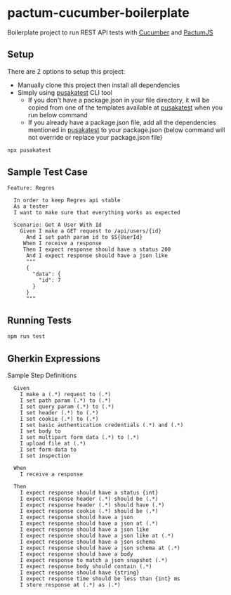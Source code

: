 # pactum-cucumber-boilerplate

Boilerplate project to run REST API tests with [Cucumber](https://cucumber.io) and [PactumJS](https://pactumjs.github.io)

## Setup

There are 2 options to setup this project:
- Manually clone this project then install all dependencies
- Simply using [pusakatest](https://www.npmjs.com/package/pusakatest) CLI tool
  - If you don't have a package.json in your file directory, it will be copied from one of the templates available at [pusakatest](https://github.com/depapp/pusakatest/blob/644409e90fe29f9cdab3b0da3ab9bf497150da79/templates/english/package.json#L20) when you run below command
  - If you already have a package.json file, add all the dependencies mentioned in [pusakatest](https://github.com/depapp/pusakatest/blob/644409e90fe29f9cdab3b0da3ab9bf497150da79/templates/english/package.json#L20) to your package.json (below command will not override or replace your package.json file)
  
```bash
npx pusakatest
```

## Sample Test Case

```gherkin
Feature: Regres

  In order to keep Regres api stable
  As a tester
  I want to make sure that everything works as expected
  
  Scenario: Get A User With Id
    Given I make a GET request to /api/users/{id}
      And I set path param id to $S{UserId}
     When I receive a response
     Then I expect response should have a status 200
      And I expect response should have a json like
      """
      {
        "data": {
          "id": 7
        }
      }
      """
```

## Running Tests

```sh
npm run test
```

## Gherkin Expressions

Sample Step Definitions

```gherkin
  Given
    I make a (.*) request to (.*)
    I set path param (.*) to (.*)
    I set query param (.*) to (.*)
    I set header (.*) to (.*)
    I set cookie (.*) to (.*)
    I set basic authentication credentials (.*) and (.*)
    I set body to
    I set multipart form data (.*) to (.*)
    I upload file at (.*)
    I set form-data to
    I set inspection
  
  When
    I receive a response
  
  Then
    I expect response should have a status {int}
    I expect response header (.*) should be (.*)
    I expect response header (.*) should have (.*)
    I expect response cookie (.*) should be (.*)
    I expect response should have a json
    I expect response should have a json at (.*)
    I expect response should have a json like
    I expect response should have a json like at (.*)
    I expect response should have a json schema
    I expect response should have a json schema at (.*)
    I expect response should have a body
    I expect response to match a json snapshot (.*)
    I expect response body should contain (.*)
    I expect response should have {string}
    I expect response time should be less than {int} ms
    I store response at (.*) as (.*)
```
